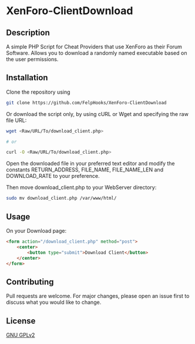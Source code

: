 # XenForo-ClientDownload

## Description

A simple PHP Script for Cheat Providers that use XenForo as their Forum Software. Allows you to download a randomly named executable based on the user permissions.

## Installation

Clone the repository using

```bash
git clone https://github.com/FelpHooks/XenForo-ClientDownload
```

Or download the script only, by using cURL or Wget and specifying the raw file URL:

```bash
wget <Raw/URL/To/download_client.php>

# or

curl -O <Raw/URL/To/download_client.php>
```

Open the downloaded file in your preferred text editor and modify the constants RETURN_ADDRESS, FILE_NAME, FILE_NAME_LEN and DOWNLOAD_RATE to your preference.

Then move download_client.php to your WebServer directory:

```bash
sudo mv download_client.php /var/www/html/
```

## Usage

On your Download page:

```html
<form action="/download_client.php" method="post">
    <center>
        <button type="submit">Download Client</button>
    </center>
</form>
```

## Contributing

Pull requests are welcome. For major changes, please open an issue first to discuss what you would like to change.

## License

[GNU GPLv2](https://choosealicense.com/licenses/gpl-2.0/)
